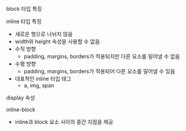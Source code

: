 block 타입 특징


inline 타입 특징

 - 새로운 행으로 나뉘지 않음
 - width와 height 속성을 사용할 수 없음
 - 수직 방향
   - padding, margins, borders가 적용되지만 다른 요소를 밀어낼 수 없음
 - 수평 방향
   - padding, margins, borders가 적용되어 다른 요소를 밀어낼 수 있음
 - 대표적인 inline 타입 태그
   - a, img, span

display 속성

inline-block

 - inline과 block 요소 사이의 중간 지점을 제공
